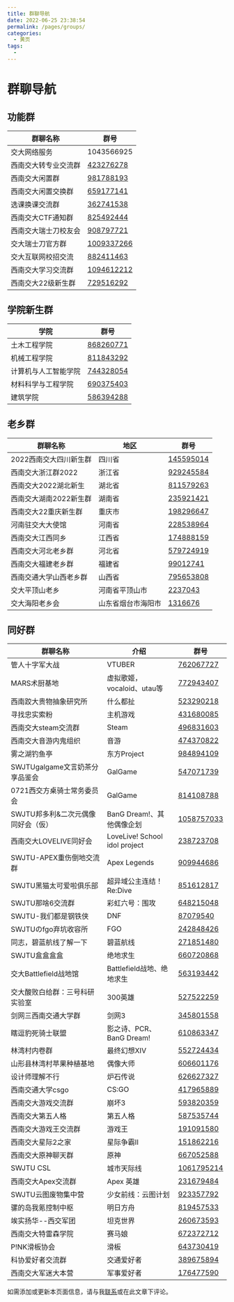 ```yaml
---
title: 群聊导航
date: 2022-06-25 23:38:54
permalink: /pages/groups/
categories:
  - 黄页
tags:
  - 
---
```


<!-- markdownlint-disable MD025 MD033 -->

# 群聊导航

## 功能群

**群聊名称** | **群号**
---|---
交大网络服务 <Badge text="学校官方"/> | 1043566925
西南交大转专业交流群 | [423276278](https://jq.qq.com/?_wv=1027&k=y6D30xLY)
西南交大闲置群 | [981788193](https://jq.qq.com/?_wv=1027&k=6Q1ORBL2)
西南交大闲置交换群 | [659177141](https://jq.qq.com/?_wv=1027&k=kGlUpnhm)
选课换课交流群 | [362741538](https://jq.qq.com/?_wv=1027&k=fVhQHJDg)
西南交大CTF通知群 | [825492444](https://jq.qq.com/?_wv=1027&k=cmt66ggu)
西南交大瑞士刀校友会 | [908797721](https://jq.qq.com/?_wv=1027&k=ALivTqUF)
交大瑞士刀官方群 | [1009337266](https://jq.qq.com/?_wv=1027&k=iNIQjRuX)
交大互联网校招交流 | [882411463](https://jq.qq.com/?_wv=1027&k=kFbqwNwc)
西南交大学习交流群 | [1094612212](https://jq.qq.com/?_wv=1027&k=MGG5qI2W)
西南交大22级新生群 | [729516292](https://jq.qq.com/?_wv=1027&k=G4sDxkjM)

## 学院新生群 <Badge text="2022级"/>

**学院** | **群号**
---|---
土木工程学院 | [868260771](https://jq.qq.com/?_wv=1027&k=dCxfryhg)
机械工程学院 | [811843292](https://jq.qq.com/?_wv=1027&k=OAWpBk3r)
计算机与人工智能学院 | [744328054](https://jq.qq.com/?_wv=1027&k=ETSjbTzb)
材料科学与工程学院 | [690375403](https://jq.qq.com/?_wv=1027&k=B8ghEdqU)
建筑学院 | [586394288](https://jq.qq.com/?_wv=1027&k=vzAJZFIz)

## 老乡群 <Badge text="2022级"/>

**群聊名称** | **地区** | **群号**
---|---|---
2022西南交大四川新生群 | 四川省 | [145595014](https://jq.qq.com/?_wv=1027&k=UzyazZAV)
西南交大浙江群2022 | 浙江省 | [929245584](https://jq.qq.com/?_wv=1027&k=LiS0Iq88)
西南交大2022湖北新生 | 湖北省 | [811579263](https://jq.qq.com/?_wv=1027&k=5XMaIT4W)
西南交大湖南2022新生群 | 湖南省 | [235921421](https://jq.qq.com/?_wv=1027&k=e3J2xlfL)
西南交大22重庆新生群 | 重庆市 | [198296647](https://jq.qq.com/?_wv=1027&k=EkoGyRGL)
河南驻交大大使馆 | 河南省 | [228538964](https://jq.qq.com/?_wv=1027&k=bSD3KX5b)
西南交大江西同乡 | 江西省 | [174888159](https://jq.qq.com/?_wv=1027&k=htKLFEJu)
西南交大河北老乡群 | 河北省 | [579724919](https://jq.qq.com/?_wv=1027&k=JSz1gM6j)
西南交大福建老乡群 | 福建省 | [99012741](https://jq.qq.com/?_wv=1027&k=XcglTx73)
西南交通大学山西老乡群 | 山西省 | [795653808](https://jq.qq.com/?_wv=1027&k=8ejlpGMG)
交大平顶山老乡 | 河南省平顶山市 | [2237043](https://jq.qq.com/?_wv=1027&k=lcroagxY)
交大海阳老乡会 | 山东省烟台市海阳市 | [1316676](https://jq.qq.com/?_wv=1027&k=gcmM81c9)

## 同好群

**群聊名称** | **介绍** | **群号**
---|---|---
管人十字军大战 | VTUBER | [762067727](https://jq.qq.com/?_wv=1027&k=5UGrrLLV)
MARS术厨基地 | 虚拟歌姬，vocaloid、utau等 | [772943407](https://jq.qq.com/?_wv=1027&k=ahqYEbIi)
西南跤大贵物抽象研究所 | 什么都扯 | [523290218](https://jq.qq.com/?_wv=1027&k=7FfpHO83)
寻找忠实索粉 | 主机游戏 | [431680085](https://jq.qq.com/?_wv=1027&k=kaFOX1ff)
西南交大steam交流群 | Steam | [496831603](https://jq.qq.com/?_wv=1027&k=RvNYlB1R)
西南交大音游内鬼组织 | 音游 | [474370822](https://jq.qq.com/?_wv=1027&k=4JxdOKMm)
雾之湖钓鱼亭 | 东方Project | [984894109](https://jq.qq.com/?_wv=1027&k=PiMtV280)
SWJTUgalgame文言奶茶分享品鉴会 | GalGame | [547071739](https://jq.qq.com/?_wv=1027&k=f64iFAOd)
0721西交方桌骑士常务委员会 | GalGame | [814108788](https://jq.qq.com/?_wv=1027&k=qKEUXQce)
SWJTU邦多利&二次元偶像同好会（仮） | BanG Dream!、其他偶像企划 | [1058757033](https://jq.qq.com/?_wv=1027&k=F4BgO2Zj)
西南交大LOVELIVE同好会 | LoveLive! School idol project | [238723708](https://jq.qq.com/?_wv=1027&k=pwhAmllw)
SWJTU-APEX重伤倒地交流群 | Apex Legends | [909944686](https://jq.qq.com/?_wv=1027&k=B6yvMLgi)
SWJTU黑猫太可爱啦俱乐部 | 超异域公主连结！Re:Dive | [851612817](https://jq.qq.com/?_wv=1027&k=ntHXNnOD)
SWJTU那啥6交流群 | 彩虹六号：围攻 | [648215048](https://jq.qq.com/?_wv=1027&k=VeJTl0wt)
SWJTU-我们都是钢铁侠 | DNF | [87079540](https://jq.qq.com/?_wv=1027&k=UwZmNtlv)
SWJTUのfgo弃坑收容所 | FGO | [242848426](https://jq.qq.com/?_wv=1027&k=MMWuA1lb)
同志，碧蓝航线了解一下 | 碧蓝航线 | [271851480](https://jq.qq.com/?_wv=1027&k=xQ6O4niX)
SWJTU盒盒盒盒 | 绝地求生 | [660720868](https://jq.qq.com/?_wv=1027&k=FNdw6N04)
交大Battlefield战地馆 | Battlefield战地、绝地求生 | [563193442](https://jq.qq.com/?_wv=1027&k=ym8J1PpE)
交大酸败白给群：三号科研实验室 | 300英雄 | [527522259](https://jq.qq.com/?_wv=1027&k=iIuPmTuj)
剑网三西南交通大学群 | 剑网3 | [345801558](https://jq.qq.com/?_wv=1027&k=Fw37fiQv)
瞎逗豹死骑士联盟 | 影之诗、PCR、BanG Dream! | [610863347](https://jq.qq.com/?_wv=1027&k=YT3BbKcf)
林湾村内卷群 | 最终幻想XIV | [552724434](https://jq.qq.com/?_wv=1027&k=afqo9nfQ)
山形县林湾村苹果种植基地 | 偶像大师 | [606601176](https://jq.qq.com/?_wv=1027&k=MKHHSYIf)
设计师理解不行 | 炉石传说 | [626627327](https://jq.qq.com/?_wv=1027&k=GhUQeJsJ)
西南交通大学csgo | CS:GO | [417965889](https://jq.qq.com/?_wv=1027&k=mEKctAvW)
西南交大游戏交流群 | 崩坏3 | [593820359](https://jq.qq.com/?_wv=1027&k=XA6msWL7)
西南交大第五人格 | 第五人格 | [587535744](https://jq.qq.com/?_wv=1027&k=BP3Kaktz)
西南交大游戏王交流群 | 游戏王 | [191091580](https://jq.qq.com/?_wv=1027&k=JT2yYd3X)
西南交大星际2之家 | 星际争霸II | [151862216](https://jq.qq.com/?_wv=1027&k=KcSLS1yo)
西南交大原神聊天群 | 原神 | [667052588](https://jq.qq.com/?_wv=1027&k=D2RfLRMB)
SWJTU CSL | 城市天际线 | [1061795214](https://jq.qq.com/?_wv=1027&k=Cz7KiMGP)
西南交大Apex交流群 | Apex 英雄 | [231679484](https://jq.qq.com/?_wv=1027&k=ddBUbjcF)
SWJTU云图废物集中营 | 少女前线：云图计划 | [923357792](https://jq.qq.com/?_wv=1027&k=vwyE3nOa)
骡的岛我氪控制中枢 | 明日方舟 | [819457533](https://jq.qq.com/?_wv=1027&k=51p20QMQ)
竢实扬华--西交军团 | 坦克世界 | [260673593](https://jq.qq.com/?_wv=1027&k=PZKIz0iJ)
西南交大特雷森学院 | 赛马娘 | [672372712](https://jq.qq.com/?_wv=1027&k=GQ2vSOOe)
P!NK滑板协会 | 滑板 | [643730419](https://jq.qq.com/?_wv=1027&k=X7f8lJ1F)
科协爱好者交流群 | 交通爱好者 | [389675894](https://jq.qq.com/?_wv=1027&k=FVKiZDAq)
西南交大军迷大本营 | 军事爱好者 | [176477590](https://jq.qq.com/?_wv=1027&k=MJx30Nx6)

如需添加或更新本页面信息，请与我[联系](/about/#联系)或在此文章下评论。
